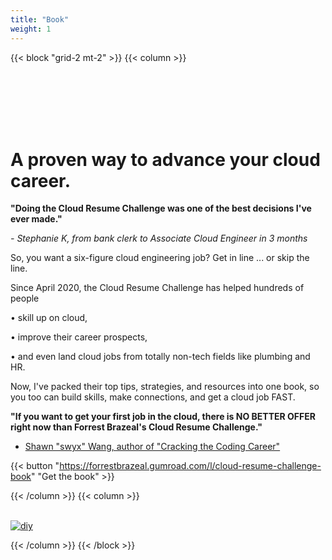 ```yaml
---
title: "Book"
weight: 1
---
```


{{< block "grid-2 mt-2" >}}
{{< column >}}

<br>
<br>
<br>
<br>
<br>

# A proven way to advance your cloud career.

**"Doing the Cloud Resume Challenge was one of the best decisions I've ever made."**

*- Stephanie K, from bank clerk to Associate Cloud Engineer in 3 months*

So, you want a six-figure cloud engineering job? Get in line ... or skip the line.

Since April 2020, the Cloud Resume Challenge has helped hundreds of people

• skill up on cloud,

• improve their career prospects,

• and even land cloud jobs from totally non-tech fields like plumbing and HR.

Now, I've packed their top tips, strategies, and resources into one book, so you too can build skills, make connections, and get a cloud job FAST.

**"If you want to get your first job in the cloud, there is NO BETTER OFFER right now than Forrest Brazeal's Cloud Resume Challenge."**

- [Shawn "swyx" Wang, author of "Cracking the Coding Career"](https://twitter.com/swyx/status/1266355081995149313)

{{< button "https://forrestbrazeal.gumroad.com/l/cloud-resume-challenge-book" "Get the book" >}}

{{< /column >}}
{{< column >}}
<br>
<br>

[![diy](/images/book.png)](https://forrestbrazeal.gumroad.com/l/cloud-resume-challenge-book)

{{< /column >}}
{{< /block >}}
